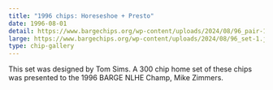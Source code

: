 ```yaml
---
title: "1996 chips: Horeseshoe + Presto"
date: 1996-08-01
detail: https://www.bargechips.org/wp-content/uploads/2024/08/96_pair-1.jpg
large: https://www.bargechips.org/wp-content/uploads/2024/08/96_set-1.jpg
type: chip-gallery
---
```


This set was designed by Tom Sims. A 300 chip home set of these chips was
presented to the 1996 BARGE NLHE Champ, Mike Zimmers.
